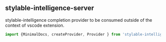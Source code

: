 stylable-intelligence-server
----------------------------
stylable-intelligence completion provider to be consumed outside
of the context of vscode extension.

```typescript
import {MinimalDocs, createProvider, Provider } from 'stylable-intelligence-server'
```
